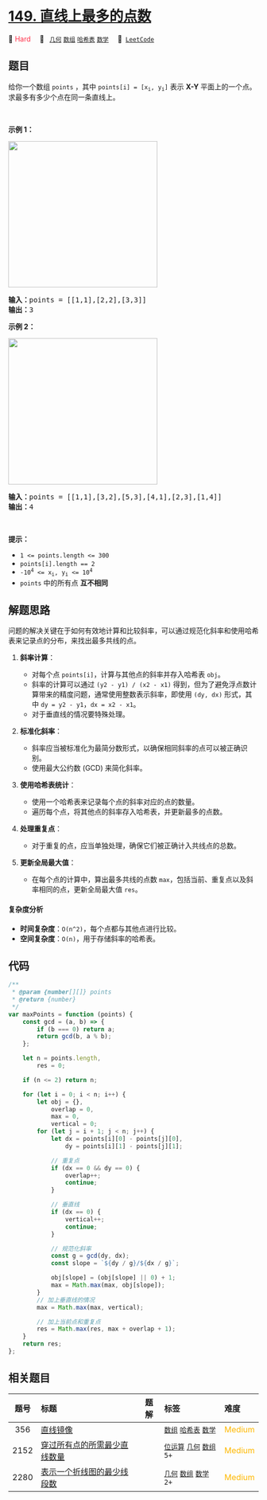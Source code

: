 # [149. 直线上最多的点数](https://leetcode.com/problems/max-points-on-a-line)

🔴 <font color=#ff334b>Hard</font>&emsp; 🔖&ensp; [`几何`](/tag/geometry.md) [`数组`](/tag/array.md) [`哈希表`](/tag/hash-table.md) [`数学`](/tag/math.md)&emsp; 🔗&ensp;[`LeetCode`](https://leetcode.com/problems/max-points-on-a-line)

## 题目

<p>给你一个数组 <code>points</code> ，其中 <code>points[i] = [x<sub>i</sub>, y<sub>i</sub>]</code> 表示 <strong>X-Y</strong> 平面上的一个点。求最多有多少个点在同一条直线上。</p>

<p> </p>

<p><strong>示例 1：</strong></p>
<img alt="" src="https://assets.leetcode.com/uploads/2021/02/25/plane1.jpg" style="width: 300px; height: 294px;" />
<pre>
<strong>输入：</strong>points = [[1,1],[2,2],[3,3]]
<strong>输出：</strong>3
</pre>

<p><strong>示例 2：</strong></p>
<img alt="" src="https://assets.leetcode.com/uploads/2021/02/25/plane2.jpg" style="width: 300px; height: 294px;" />
<pre>
<strong>输入：</strong>points = [[1,1],[3,2],[5,3],[4,1],[2,3],[1,4]]
<strong>输出：</strong>4
</pre>

<p> </p>

<p><strong>提示：</strong></p>

<ul>
	<li><code>1 <= points.length <= 300</code></li>
	<li><code>points[i].length == 2</code></li>
	<li><code>-10<sup>4</sup> <= x<sub>i</sub>, y<sub>i</sub> <= 10<sup>4</sup></code></li>
	<li><code>points</code> 中的所有点 <strong>互不相同</strong></li>
</ul>


## 解题思路

问题的解决关键在于如何有效地计算和比较斜率，可以通过规范化斜率和使用哈希表来记录点的分布，来找出最多共线的点。

1. **斜率计算**：

   - 对每个点 `points[i]`，计算与其他点的斜率并存入哈希表 `obj`。
   - 斜率的计算可以通过 `(y2 - y1) / (x2 - x1)` 得到，但为了避免浮点数计算带来的精度问题，通常使用整数表示斜率，即使用 `(dy, dx)` 形式，其中 `dy = y2 - y1`，`dx = x2 - x1`。
   - 对于垂直线的情况要特殊处理。

2. **标准化斜率**：

   - 斜率应当被标准化为最简分数形式，以确保相同斜率的点可以被正确识别。
   - 使用最大公约数 (GCD) 来简化斜率。

3. **使用哈希表统计**：

   - 使用一个哈希表来记录每个点的斜率对应的点的数量。
   - 遍历每个点，将其他点的斜率存入哈希表，并更新最多的点数。

4. **处理重复点**：

   - 对于重复的点，应当单独处理，确保它们被正确计入共线点的总数。

5. **更新全局最大值**：
   - 在每个点的计算中，算出最多共线的点数 `max`，包括当前、重复点以及斜率相同的点，更新全局最大值 `res`。

#### 复杂度分析

- **时间复杂度**：`O(n^2)`，每个点都与其他点进行比较。
- **空间复杂度**：`O(n)`，用于存储斜率的哈希表。

## 代码

```javascript
/**
 * @param {number[][]} points
 * @return {number}
 */
var maxPoints = function (points) {
	const gcd = (a, b) => {
		if (b === 0) return a;
		return gcd(b, a % b);
	};

	let n = points.length,
		res = 0;

	if (n <= 2) return n;

	for (let i = 0; i < n; i++) {
		let obj = {},
			overlap = 0,
			max = 0,
			vertical = 0;
		for (let j = i + 1; j < n; j++) {
			let dx = points[i][0] - points[j][0],
				dy = points[i][1] - points[j][1];

			// 重复点
			if (dx == 0 && dy == 0) {
				overlap++;
				continue;
			}

			// 垂直线
			if (dx == 0) {
				vertical++;
				continue;
			}

			// 规范化斜率
			const g = gcd(dy, dx);
			const slope = `${dy / g}/${dx / g}`;

			obj[slope] = (obj[slope] || 0) + 1;
			max = Math.max(max, obj[slope]);
		}
		// 加上垂直线的情况
		max = Math.max(max, vertical);

		// 加上当前点和重复点
		res = Math.max(res, max + overlap + 1);
	}
	return res;
};
```

## 相关题目

<!-- prettier-ignore -->
| 题号 | 标题 | 题解 | 标签 | 难度 |
| :------: | :------ | :------: | :------ | :------ |
| 356 | [直线镜像](https://leetcode.com/problems/line-reflection) |  |  [`数组`](/tag/array.md) [`哈希表`](/tag/hash-table.md) [`数学`](/tag/math.md) | <font color=#ffb800>Medium</font> |
| 2152 | [穿过所有点的所需最少直线数量](https://leetcode.com/problems/minimum-number-of-lines-to-cover-points) |  |  [`位运算`](/tag/bit-manipulation.md) [`几何`](/tag/geometry.md) [`数组`](/tag/array.md) `5+` | <font color=#ffb800>Medium</font> |
| 2280 | [表示一个折线图的最少线段数](https://leetcode.com/problems/minimum-lines-to-represent-a-line-chart) |  |  [`几何`](/tag/geometry.md) [`数组`](/tag/array.md) [`数学`](/tag/math.md) `2+` | <font color=#ffb800>Medium</font> |